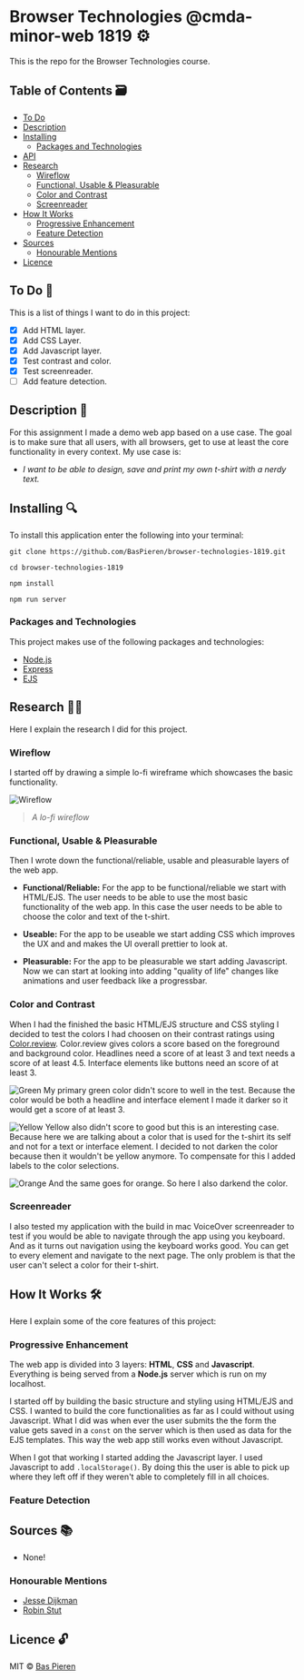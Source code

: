 # Browser Technologies @cmda-minor-web 1819 ⚙️

This is the repo for the Browser Technologies course.

## Table of Contents 🗃
* [To Do](#to-do-)
* [Description](#description-)
* [Installing](#installing-)
  * [Packages and Technologies](#packages-and-technologies)
* [API](#api-)
* [Research](#research-)
  * [Wireflow](#wireflow)
  * [Functional, Usable & Pleasurable](#functional,-usable-&-pleasurable)
  * [Color and Contrast](#color-and-contrast)
  * [Screenreader](#screenreader)
* [How It Works](#how-it-works-)
  * [Progressive Enhancement](#progressive-enhancement)
  * [Feature Detection](#feature-detection)
* [Sources](#sources-)
  * [Honourable Mentions](#honourable-mentions)
* [Licence](#licence-)

## To Do 📌
This is a list of things I want to do in this project:

- [X] Add HTML layer.
- [X] Add CSS Layer.
- [X] Add Javascript layer.
- [X] Test contrast and color.
- [X] Test screenreader.
- [ ] Add feature detection.

## Description 📝
For this assignment I made a demo web app based on a use case. The goal is to make sure that all users, with all browsers, get to use at least the core functionality in every context. My use case is:

* *I want to be able to design, save and print my own t-shirt with a nerdy text.*

## Installing 🔍
To install this application enter the following into your terminal:
```
git clone https://github.com/BasPieren/browser-technologies-1819.git

cd browser-technologies-1819

npm install

npm run server
```

### Packages and Technologies
This project makes use of the following packages and technologies:

* [Node.js](https://nodejs.org/en/)
* [Express](https://expressjs.com/)
* [EJS](https://ejs.co/)

## Research 🕵🏻
Here I explain the research I did for this project.

### Wireflow
I started off by drawing a simple lo-fi wireframe which showcases the basic functionality.

![Wireflow](https://i.imgur.com/r59AKXu.jpg?1)
> *A lo-fi wireflow*

### Functional, Usable & Pleasurable
Then I wrote down the functional/reliable, usable and pleasurable layers of the web app.

  * __Functional/Reliable:__ For the app to be functional/reliable we start with HTML/EJS. The user needs to be able to use the most basic functionality of the web app. In this case the user needs to be able to choose the color and text of the t-shirt.

  * __Useable:__ For the app to be useable we start adding CSS which improves the UX and and makes the UI overall prettier to look at.

  * __Pleasurable:__ For the app to be pleasurable we start adding Javascript. Now we can start at looking into adding "quality of life" changes like animations and user feedback like a progressbar.

### Color and Contrast
When I had the finished the basic HTML/EJS structure and CSS styling I decided to test the colors I had choosen on their contrast ratings using [Color.review](https://color.review). Color.review gives colors a score based on the foreground and background color. Headlines need a score of at least 3 and text needs a score of at least 4.5. Interface elements like buttons need an score of at least 3.

![Green](https://i.imgur.com/ZhEb5QX.png)
My primary green color didn't score to well in the test. Because the color would be both a headline and interface element I made it darker so it would get a score of at least 3.

![Yellow](https://i.imgur.com/sfXGHIF.png)
Yellow also didn't score to good but this is an interesting case. Because here we are talking about a color that is used for the t-shirt its self and not for a text or interface element. I decided to not darken the color because then it wouldn't be yellow anymore. To compensate for this I added labels to the color selections.

![Orange](https://i.imgur.com/n0PLfE2.png)
And the same goes for orange. So here I also darkend the color.

### Screenreader
I also tested my application with the build in mac VoiceOver screenreader to test if you would be able to navigate through the app using you keyboard. And as it turns out navigation using the keyboard works good. You can get to every element and navigate to the next page. The only problem is that the user can't select a color for their t-shirt.

## How It Works 🛠️
Here I explain some of the core features of this project:

### Progressive Enhancement
The web app is divided into 3 layers: __HTML__, __CSS__ and __Javascript__. Everything is being served from a __Node.js__ server which is run on my localhost.

I started off by building the basic structure and styling using HTML/EJS and CSS. I wanted to build the core functionalities as far as I could without using Javascript. What I did was when ever the user submits the the form the value gets saved in a `const` on the server which is then used as data for the EJS templates. This way the web app still works even without Javascript.

When I got that working I started adding the Javascript layer. I used Javascript to add `.localStorage()`. By doing this the user is able to pick up where they left off if they weren't able to completely fill in all choices.    

### Feature Detection

## Sources 📚

* None!

### Honourable Mentions

* [Jesse Dijkman](https://github.com/jesseDijkman1)
* [Robin Stut](https://github.com/robinstut)

## Licence 🔓
MIT © [Bas Pieren](https://github.com/BasPieren)
